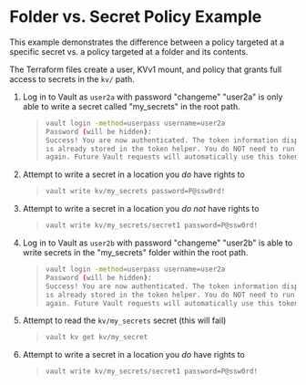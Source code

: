 # Folder vs. Secret Policy Example

This example demonstrates the difference between a policy targeted at a specific secret vs. a policy targeted at a folder and its contents.

The Terraform files create a user, KVv1 mount, and policy that grants full access to secrets in the `kv/` path.

1. Log in to Vault as `user2a` with password "changeme"
    "user2a" is only able to write a secret called "my_secrets" in the root path.
    >
    > ```bash
    > vault login -method=userpass username=user2a
    > Password (will be hidden):
    > Success! You are now authenticated. The token information displayed below
    > is already stored in the token helper. You do NOT need to run "vault login"
    > again. Future Vault requests will automatically use this token.
    > ```
    >
2. Attempt to write a secret in a location you *do* have rights to
    >
    > ```bash
    > vault write kv/my_secrets password=P@ssw0rd!
    > ```
    >
3. Attempt to write a secret in a location you *do not* have rights to
    >
    > ```bash
    > vault write kv/my_secrets/secret1 password=P@ssw0rd!
    > ```
    >
4. Log in to Vault as `user2b` with password "changeme"
    "user2b" is able to write secrets in the "my_secrets" folder within the root path.
    >
    > ```bash
    > vault login -method=userpass username=user2a
    > Password (will be hidden):
    > Success! You are now authenticated. The token information displayed below
    > is already stored in the token helper. You do NOT need to run "vault login"
    > again. Future Vault requests will automatically use this token.
    > ```
    >
5. Attempt to read the `kv/my_secrets` secret (this will fail)
    >
    > ```bash
    > vault kv get kv/my_secret
    > ```
    >
6. Attempt to write a secret in a location you *do* have rights to
    >
    > ```bash
    > vault write kv/my_secrets/secret1 password=P@ssw0rd!
    > ```
    >
